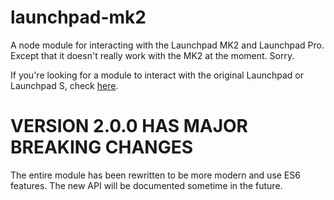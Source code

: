 # launchpad-mk2

A node module for interacting with the Launchpad MK2 and Launchpad Pro. Except that it doesn't really work with the MK2 at the moment. Sorry.

If you're looking for a module to interact with the original Launchpad or Launchpad S, check [here](https://www.npmjs.com/package/midi-launchpad).

# VERSION 2.0.0 HAS MAJOR BREAKING CHANGES

The entire module has been rewritten to be more modern and use ES6 features. The new API will be documented sometime in the future.